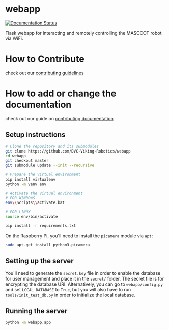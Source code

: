 # webapp

[![Documentation Status](https://readthedocs.org/projects/vve-webapp/badge/?version=latest)](https://vve-webapp.readthedocs.io/en/latest/?badge=latest)

Flask webapp for interacting and remotely controlling the MASCCOT robot via WiFi.


# How to Contribute
check out our [contributing guidelines](https://github.com/DVC-Viking-Robotics/about-us/blob/master/Contributing%20Guidelines.rst)

# How to add or change the documentation
check out our guide on [contributing documentation](https://github.com/DVC-Viking-Robotics/about-us/blob/master/Contributing%20Documentation.rst)

## Setup instructions
```bash
# Clone the repository and its submodules
git clone https://github.com/DVC-Viking-Robotics/webapp
cd webapp
git checkout master
git submodule update --init --recursive

# Prepare the virtual environment
pip install virtualenv
python -m venv env
```
```bash
# Activate the virtual environment
# FOR WINDOWS
env\\Scripts\\activate.bat

# FOR LINUX
source env/bin/activate

pip install -r requirements.txt
```

On the Raspberry Pi, you'll need to install the `picamera` module via `apt`:
```bash
sudo apt-get install python3-picamera
```

## Setting up the server
You'll need to generate the `secret.key` file in order to enable the database for user management and place it in the `secret/` folder. The secret file is for encrypting the database URI. Alternatively, you can go to `webapp/config.py` and set `LOCAL_DATABASE` to `True`, but you will also have to run `tools/init_test_db.py` in order to initialize the local database.

## Running the server
```bash
python -m webapp.app
```